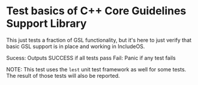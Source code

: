 # Test basics of C++ Core Guidelines Support Library
This just tests a fraction of GSL functionality, but it's here to just verify that basic GSL support is in place and working in IncludeOS.

Sucess: Outputs SUCCESS if all tests pass
Fail: Panic if any test fails

NOTE: This test uses the `lest` unit test framework as well for some tests. The result of those tests will also be reported.
